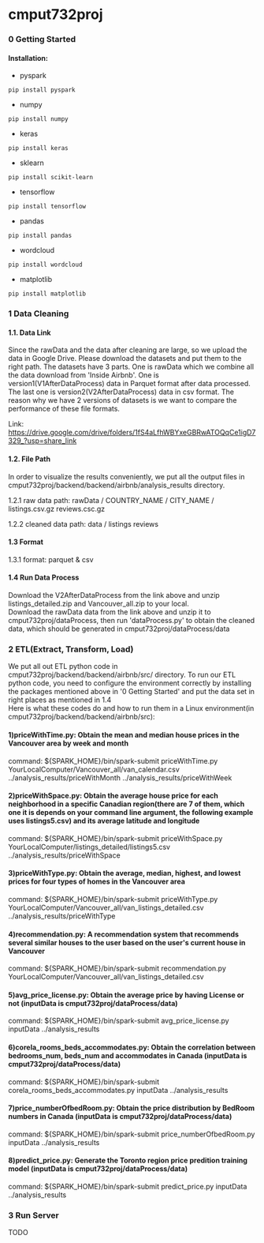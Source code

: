 # cmput732proj
### 0 Getting Started
#### Installation:
* pyspark
```
pip install pyspark
```
* numpy
```
pip install numpy
```
* keras
```
pip install keras
```
* sklearn
```
pip install scikit-learn
```
* tensorflow
```
pip install tensorflow
```
* pandas
```
pip install pandas
```
* wordcloud
```
pip install wordcloud
```
* matplotlib
```
pip install matplotlib
```
### 1 Data Cleaning
#### 1.1. Data Link
Since the rawData and the data after cleaning are large, so we upload the data in Google Drive. Please download the datasets and put them to the right path.
The datasets have 3 parts. One is rawData which we combine all the data download from 'Inside Airbnb'.
One is version1(V1AfterDataProcess) data in Parquet format after data processed. The last one is version2(V2AfterDataProcess) data in csv format.
The reason why we have 2 versions of datasets is we want to compare the performance of these file formats.

Link: https://drive.google.com/drive/folders/1fS4aLfhWBYxeGBRwATOQqCe1igD7329_?usp=share_link
#### 1.2. File Path  
In order to visualize the results conveniently, we put all the output files in cmput732proj/backend/backend/airbnb/analysis_results directory.

1.2.1 raw data path: rawData / COUNTRY_NAME / CITY_NAME / listings.csv.gz reviews.csc.gz

1.2.2 cleaned data
 path: data / listings   reviews
#### 1.3 Format
1.3.1 format: parquet & csv

#### 1.4 Run Data Process
Download the V2AfterDataProcess from the link above and unzip listings_detailed.zip and Vancouver_all.zip to your local.  
Download the rawData data from the link above and unzip it to cmput732proj/dataProcess, then run 'dataProcess.py' to obtain the cleaned data, which should be generated in cmput732proj/dataProcess/data

### 2 ETL(Extract, Transform, Load)
We put all out ETL python code in cmput732proj/backend/backend/airbnb/src/ directory. To run our ETL python code, you need to configure the environment correctly by installing the packages mentioned above in '0 Getting Started' and put the data set in right places as mentioned in 1.4  
Here is what these codes do and how to run them in a Linux environment(in cmput732proj/backend/backend/airbnb/src):  
#### 1)priceWithTime.py: Obtain the mean and median house prices in the Vancouver area by week and month
command: ${SPARK_HOME}/bin/spark-submit priceWithTime.py YourLocalComputer/Vancouver_all/van_calendar.csv ../analysis_results/priceWithMonth ../analysis_results/priceWithWeek

#### 2)priceWithSpace.py: Obtain the average house price for each neighborhood in a specific Canadian region(there are 7 of them, which one it is depends on your command line argument, the following example uses listings5.csv) and its average latitude and longitude
command: ${SPARK_HOME}/bin/spark-submit priceWithSpace.py YourLocalComputer/listings_detailed/listings5.csv ../analysis_results/priceWithSpace

#### 3)priceWithType.py: Obtain the average, median, highest, and lowest prices for four types of homes in the Vancouver area
command: ${SPARK_HOME}/bin/spark-submit priceWithType.py YourLocalComputer/Vancouver_all/van_listings_detailed.csv ../analysis_results/priceWithType

#### 4)recommendation.py: A recommendation system that recommends several similar houses to the user based on the user's current house in Vancouver
command: ${SPARK_HOME}/bin/spark-submit recommendation.py YourLocalComputer/Vancouver_all/van_listings_detailed.csv

#### 5)avg_price_license.py:  Obtain the average price by having License or not (inputData is cmput732proj/dataProcess/data)
command: ${SPARK_HOME}/bin/spark-submit avg_price_license.py inputData ../analysis_results  

#### 6)corela_rooms_beds_accommodates.py: Obtain the correlation between bedrooms_num, beds_num and accommodates in Canada (inputData is cmput732proj/dataProcess/data)
command: ${SPARK_HOME}/bin/spark-submit corela_rooms_beds_accommodates.py inputData ../analysis_results  

#### 7)price_numberOfbedRoom.py:  Obtain the price distribution by BedRoom numbers in Canada (inputData is cmput732proj/dataProcess/data)
command: ${SPARK_HOME}/bin/spark-submit price_numberOfbedRoom.py inputData ../analysis_results  

#### 8)predict_price.py:  Generate the Toronto region price predition training model (inputData is cmput732proj/dataProcess/data)
command: ${SPARK_HOME}/bin/spark-submit predict_price.py inputData ../analysis_results

### 3 Run Server
TODO


    
